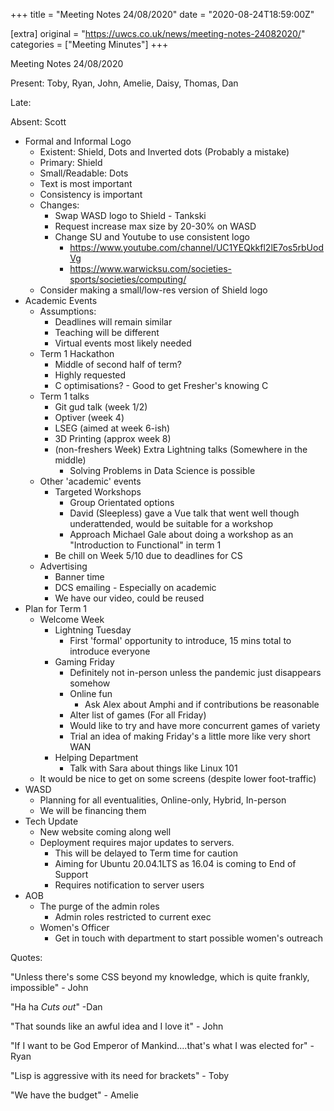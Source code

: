 +++
title = "Meeting Notes 24/08/2020"
date = "2020-08-24T18:59:00Z"

[extra]
original = "https://uwcs.co.uk/news/meeting-notes-24082020/"    
categories = ["Meeting Minutes"]
+++

<p>Meeting Notes 24/08/2020</p>

<!-- more -->

Present: Toby, Ryan, John, Amelie, Daisy, Thomas, Dan

Late:

Absent: Scott

  - Formal and Informal Logo
      - Existent: Shield, Dots and Inverted dots (Probably a mistake)
      - Primary: Shield
      - Small/Readable: Dots
      - Text is most important
      - Consistency is important
      - Changes:
          - Swap WASD logo to Shield - Tankski
          - Request increase max size by 20-30% on WASD
          - Change SU and Youtube to use consistent logo
              - https://www.youtube.com/channel/UC1YEQkkfl2lE7os5rbUodVg
              - https://www.warwicksu.com/societies-sports/societies/computing/
      - Consider making a small/low-res version of Shield logo
  - Academic Events
      - Assumptions:
          - Deadlines will remain similar
          - Teaching will be different
          - Virtual events most likely needed
      - Term 1 Hackathon
          - Middle of second half of term?
          - Highly requested
          - C optimisations? - Good to get Fresher's knowing C
      - Term 1 talks
          - Git gud talk (week 1/2)
          - Optiver (week 4)
          - LSEG (aimed at week 6-ish)
          - 3D Printing (approx week 8)
          - (non-freshers Week) Extra Lightning talks (Somewhere in the middle)
              - Solving Problems in Data Science is possible
      - Other 'academic' events
          - Targeted Workshops
              - Group Orientated options
              - David (Sleepless) gave a Vue talk that went well though underattended, would be suitable for a workshop
              - Approach Michael Gale about doing a workshop as an "Introduction to Functional" in term 1
          - Be chill on Week 5/10 due to deadlines for CS
      - Advertising
          - Banner time
          - DCS emailing - Especially on academic
          - We have our video, could be reused
  - Plan for Term 1
      - Welcome Week
          - Lightning Tuesday
              - First 'formal' opportunity to introduce, 15 mins total to introduce everyone
          - Gaming Friday
              - Definitely not in-person unless the pandemic just disappears somehow
              - Online fun
                  - Ask Alex about Amphi and if contributions be reasonable
              - Alter list of games (For all Friday)
              - Would like to try and have more concurrent games of variety
              - Trial an idea of making Friday's a little more like very short WAN
          - Helping Department
              - Talk with Sara about things like Linux 101
      - It would be nice to get on some screens (despite lower foot-traffic)
  - WASD
      - Planning for all eventualities, Online-only, Hybrid, In-person
      - We will be financing them
  - Tech Update
      - New website coming along well
      - Deployment requires major updates to servers.
          - This will be delayed to Term time for caution
          - Aiming for Ubuntu 20.04.1LTS as 16.04 is coming to End of Support
          - Requires notification to server users
  - AOB
      - The purge of the admin roles
          - Admin roles restricted to current exec
      - Women's Officer
          - Get in touch with department to start possible women's outreach

Quotes:

"Unless there's some CSS beyond my knowledge, which is quite frankly, impossible" - John

"Ha ha *Cuts out*" -Dan

"That sounds like an awful idea and I love it" - John

"If I want to be God Emperor of Mankind....that's what I was elected for" - Ryan

"Lisp is aggressive with its need for brackets" - Toby

"We have the budget" - Amelie

